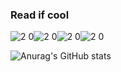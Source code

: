 ### Read if cool
![2 0](https://user-images.githubusercontent.com/68351730/129429422-3cb17de8-3ddc-4e0a-a9bb-b92f14e6210b.gif)![2 0](https://user-images.githubusercontent.com/68351730/129429422-3cb17de8-3ddc-4e0a-a9bb-b92f14e6210b.gif)![2 0](https://user-images.githubusercontent.com/68351730/129429422-3cb17de8-3ddc-4e0a-a9bb-b92f14e6210b.gif)![2 0](https://user-images.githubusercontent.com/68351730/129429422-3cb17de8-3ddc-4e0a-a9bb-b92f14e6210b.gif)
</h1>
  
![Anurag's GitHub stats](https://github-readme-stats.vercel.app/api?username=ChefJem&hide_border=true&theme=radical&show_icons=true)
